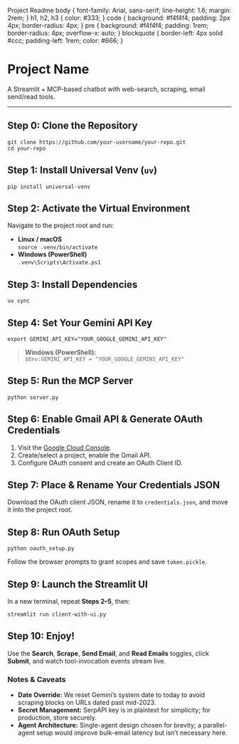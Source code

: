   Project Readme body { font-family: Arial, sans-serif; line-height: 1.6; margin: 2rem; } h1, h2, h3 { color: #333; } code { background: #f4f4f4; padding: 2px 4px; border-radius: 4px; } pre { background: #f4f4f4; padding: 1rem; border-radius: 4px; overflow-x: auto; } blockquote { border-left: 4px solid #ccc; padding-left: 1rem; color: #666; }

Project Name
============

A Streamlit + MCP-based chatbot with web-search, scraping, email send/read tools.

* * *

Step 0: Clone the Repository
----------------------------

    git clone https://github.com/your-username/your-repo.git
    cd your-repo
    

Step 1: Install Universal Venv (`uv`)
-------------------------------------

    pip install universal-venv

Step 2: Activate the Virtual Environment
----------------------------------------

Navigate to the project root and run:

*   **Linux / macOS**  
    `source .venv/bin/activate`
*   **Windows (PowerShell)**  
    `.venv\Scripts\Activate.ps1`

Step 3: Install Dependencies
----------------------------

    uv sync

Step 4: Set Your Gemini API Key
-------------------------------

    export GEMINI_API_KEY="YOUR_GOOGLE_GEMINI_API_KEY"

> **Windows (PowerShell):**  
> `$Env:GEMINI_API_KEY = "YOUR_GOOGLE_GEMINI_API_KEY"`

Step 5: Run the MCP Server
--------------------------

    python server.py

Step 6: Enable Gmail API & Generate OAuth Credentials
-----------------------------------------------------

1.  Visit the [Google Cloud Console](https://console.cloud.google.com/).
2.  Create/select a project, enable the Gmail API.
3.  Configure OAuth consent and create an OAuth Client ID.

Step 7: Place & Rename Your Credentials JSON
--------------------------------------------

Download the OAuth client JSON, rename it to `credentials.json`, and move it into the project root.

Step 8: Run OAuth Setup
-----------------------

    python oauth_setup.py

Follow the browser prompts to grant scopes and save `token.pickle`.

Step 9: Launch the Streamlit UI
-------------------------------

In a new terminal, repeat **Steps 2–5**, then:

    streamlit run client-with-ui.py

Step 10: Enjoy!
---------------

Use the **Search**, **Scrape**, **Send Email**, and **Read Emails** toggles, click **Submit**, and watch tool-invocation events stream live.

### Notes & Caveats

*   **Date Override:** We reset Gemini’s system date to today to avoid scraping blocks on URLs dated past mid-2023.
*   **Secret Management:** SerpAPI key is in plaintext for simplicity; for production, store securely.
*   **Agent Architecture:** Single-agent design chosen for brevity; a parallel-agent setup would improve bulk-email latency but isn’t necessary here.
